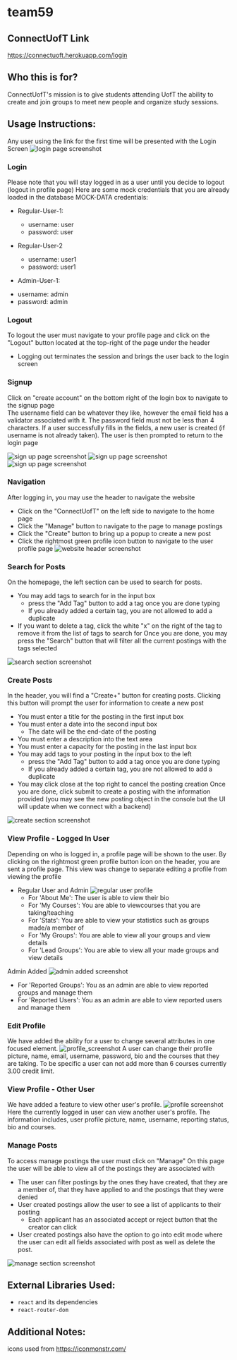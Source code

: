 # team59

## ConnectUofT Link
https://connectuoft.herokuapp.com/login
## Who this is for?
ConnectUofT's mission is to give students attending UofT the ability to create and join groups to meet new people and organize study sessions.
## Usage Instructions:
Any user using the link for the first time will be presented with the Login Screen
![login page screenshot](Files/screenshots_phase1/login.png)

### Login
Please note that you will stay logged in as a user until you decide to logout (logout in profile page)
Here are some mock credentials that you are already loaded in the database
MOCK-DATA credentials:
- Regular-User-1:
  * username: user
  * password: user

- Regular-User-2
  * username: user1
  * password: user1

- Admin-User-1: 
* username: admin
* password: admin


### Logout
To logout the user must navigate to your profile page and click on the "Logout" button located
at the top-right of the page under the header
* Logging out terminates the session and brings the user back to the login screen

### Signup
Click on "create account" on the bottom right of the login box to navigate to the signup page \
The username field can be whatever they like, however the email field has a validator associated with it.
The password field must not be less than 4 characters.
If a user successfully fills in the fields, a new user is created (if username is not already taken).
The user is then prompted to return to the login page

![sign up page screenshot](Files/screenshots_phase2/signup.png) ![sign up page screenshot](Files/screenshots_phase2/signup-taken.png)  ![sign up page screenshot](Files/screenshots_phase2/signup-success.png) 

### Navigation
After logging in, you may use the header to navigate the website
* Click on the "ConnectUofT" on the left side to navigate to the home page
* Click the "Manage" button to navigate to the page to manage postings
* Click the "Create" button to bring up a popup to create a new post
* Click the rightmost green profile icon button to navigate to the user profile page
![website header screenshot](Files/screenshots_phase1/header.png)

### Search for Posts
On the homepage, the left section can be used to search for posts. 
* You may add tags to search for in the input box
    * press the "Add Tag" button to add a tag once you are done typing
    * If you already added a certain tag, you are not allowed to add a duplicate
* If you want to delete a tag, click the white "x" on the right of the tag to remove it 
  from the list of tags to search for 
Once you are done, you may press the "Search" button that will filter all the current postings with the tags selected
  
![search section screenshot](Files/screenshots_phase1/search.png)

### Create Posts
In the header, you will find a "Create+" button for creating posts.
Clicking this button will prompt the user for information to create a new post
* You must enter a title for the posting in the first input box
* You must enter a date into the second input box
  * The date will be the end-date of the posting
* You must enter a description into the text area
* You must enter a capacity for the posting in the last input box
* You may add tags to your posting  in the input box to the left
    * press the "Add Tag" button to add a tag once you are done typing
    * If you already added a certain tag, you are not allowed to add a duplicate
* You may click close at the top right to cancel the posting creation
Once you are done, click submit to create a posting with the information provided
(you may see the new posting object in the console but the UI will update when we connect with a backend)

![create section screenshot](Files/screenshots_phase2/create.PNG)


### View Profile - Logged In User
Depending on who is logged in, a profile page will be shown to the user.
By clicking on the rightmost green profile button icon on the header,
you are sent a profile page.
This view was change to separate editing a profile from viewing the profile

- Regular User and Admin
 ![regular user profile](Files/screenshots_phase1/profile-main.png)
  * For 'About Me': The user is able to view their bio
  * For 'My Courses': You are able to viewcourses that you are taking/teaching
  * For 'Stats': You are able to view your statistics such as groups made/a member of
  * For 'My Groups': You are able to view all your groups and view details
  * For 'Lead Groups': You are able to view all your made groups and view details

Admin Added
![admin added screenshot](Files/screenshots_phase1/admin_added.png)
* For 'Reported Groups': You as an admin are able to view reported groups and manage them
* For 'Reported Users': You as an admin are able to view reported users and manage them

### Edit Profile
We have added the ability for a user to change several attributes in one focused element.
![profile_screenshot](Files/screenshots_phase2/profile-edit.PNG)
A user can change their profile picture, name, email, username, password, bio and the courses that they are taking.
To be specific a user can not add more than 6 courses currently 3.00 credit limit.

### View Profile - Other User
We have added a feature to view other user's profile.
![profile screenshot](Files/screenshots_phase2/profile-other-user.PNG)
Here the currently logged in user can view another user's profile.
The information includes, user profile picture, name, username, reporting status,
bio and courses.

### Manage Posts
To access manage postings the user must click on "Manage"
On this page the user will be able to view all of the postings they are associated with
* The user can filter postings by the ones they have created, that they are a member of, that they have applied to and the postings that they were denied
* User created postings allow the user to see a list of applicants to their posting
  * Each applicant has an associated accept or reject button that the creator can click
* User created postings also have the option to go into edit mode where the user can edit all fields associated with post as well as delete the post.

![manage section screenshot](Files/screenshots_phase1/manage.PNG)

## External Libraries Used:
* `react` and its dependencies
* `react-router-dom`

## Additional Notes:
icons used from https://iconmonstr.com/
